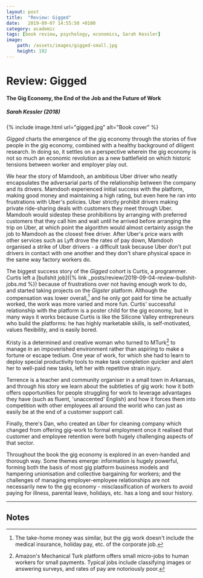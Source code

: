 ```yaml
---
layout: post
title:  "Review: Gigged"
date:   2019-09-07 14:55:50 +0100
category: academic
tags: [book review, psychology, economics, Sarah Kessler]
image: 
    path: /assets/images/gigged-small.jpg
    height: 192
---
```


# Review: Gigged
#### The Gig Economy, the End of the Job and the Future of Work
##### Sarah Kessler (2018)

{% include image.html url="gigged.jpg" alt="Book cover" %}

_Gigged_ charts the emergence of the gig economy through the stories of five people in the gig economy, combined with a healthy background of diligent research. In doing so, it settles on a perspective wherein the gig economy is not so much an economic revolution as a new battlefield on which historic tensions between worker and employer play out.

We hear the story of Mamdooh, an ambitious Uber driver who neatly encapsulates the adversarial parts of the relationship between the company and its drivers. Mamdooh experienced initial success with the platform, making good money and maintaining a high rating, but even here he ran into frustrations with Uber's policies. Uber strictly prohibit drivers making private ride-sharing deals with customers they meet through Uber. Mamdooh would sidestep these prohibitions by arranging with preferred customers that they call him and wait until he arrived before arranging the trip on Uber, at which point the algorithm would almost certainly assign the job to Mamdooh as the closest free driver. After Uber's price wars with other services such as Lyft drove the rates of pay down, Mamdooh organised a strike of Uber drivers - a difficult task because Uber don't put drivers in contact with one another and they don't share physical space in the same way factory workers do. 

The biggest success story of the _Gigged_ cohort is Curtis, a programmer. Curtis left a [bullshit job]({% link _posts/review/2019-09-04-review-bullshit-jobs.md %}) because of frustrations over not having enough work to do, and started taking projects on the _Gigster_ platform. Although the compensation was lower overall,[^1] and he only got paid for time he actually worked, the work was more varied and more fun. Curtis' successful relationship with the platform is a poster child for the gig economy, but in many ways it works because Curtis is like the Silicone Valley entrepreneurs who build the platforms: he has highly marketable skills, is self-motivated, values flexibility, and is easily bored.

Kristy is a determined and creative woman who turned to MTurk[^2] to manage in an impoverished environment rather than aspiring to make a fortune or escape tedium. One year of work, for which she had to learn to deploy special productivity tools to make task completion quicker and alert her to well-paid new tasks, left her with repetitive strain injury. 

Terrence is a teacher and community organiser in a small town in Arkansas, and through his story we learn about the subtleties of gig work: how it both offers opportunities for people struggling for work to leverage advantages they have (such as fluent, 'unaccented' English) and how it forces them into competition with other employees all around the world who can just as easily be at the end of a customer support call. 

Finally, there's Dan, who created an _Uber_ for cleaning company which changed from offering gig-work to formal employment once it realised that customer and employee retention were both hugely challenging aspects of that sector. 

Throughout the book the gig economy is explored in an even-handed and thorough way. Some themes emerge: information is hugely powerful, forming both the basis of most gig platform business models and hampering unionisation and collective bargaining for workers; and the challenges of managing employer-employee relationships are not necessarily new to the gig economy - misclassification of workers to avoid paying for illness, parental leave, holidays, etc. has a long and sour history.

---
## Notes

[^1]: The take-home money was similar, but the gig work doesn't include the medical insurance, holiday pay, etc. of the corporate job.

[^2]: Amazon's Mechanical Turk platform offers small micro-jobs to human workers for small payments. Typical jobs include classifying images or answering surveys, and rates of pay are notoriously poor.